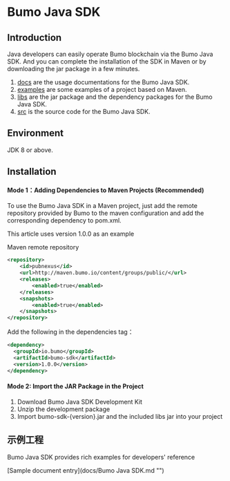 # Bumo Java SDK

## Introduction
Java developers can easily operate Bumo blockchain via the Bumo Java SDK. And you can complete the installation of the SDK in Maven or by downloading the jar package in a few minutes.

1. [docs](/docs) are the usage documentations for the Bumo Java SDK.
2. [examples](/examples) are some examples of a project based on Maven.
3. [libs](/libs) are the jar package and the dependency packages for the Bumo Java SDK.
4. [src](/src)  is the source code for the Bumo Java SDK.

## Environment

JDK 8 or above.

## Installation

#### Mode 1：Adding Dependencies to Maven Projects (Recommended)
To use the Bumo Java SDK in a Maven project, just add the remote repository provided by Bumo to the maven configuration and add the corresponding dependency to pom.xml.

This article uses version 1.0.0 as an example

Maven remote repository
``` xml
<repository>
    <id>pubnexus</id>                
    <url>http://maven.bumo.io/content/groups/public/</url>
    <releases>
        <enabled>true</enabled>
    </releases>
    <snapshots>
        <enabled>true</enabled>
    </snapshots>
</repository>
```
Add the following in the dependencies tag：
``` xml
<dependency>
  <groupId>io.bumo</groupId>
  <artifactId>bumo-sdk</artifactId>
  <version>1.0.0</version>
</dependency>
```
#### Mode 2: Import the JAR Package in the Project
1. Download Bumo Java SDK Development Kit
2. Unzip the development package
3. Import bumo-sdk-{version}.jar and the included libs jar into your project

## 示例工程
Bumo Java SDK provides rich examples for developers' reference

[Sample document entry](docs/Bumo Java SDK.md "")